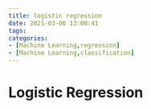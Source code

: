 ```yaml
---
title: logistic regression
date: 2021-03-06 13:08:41
tags:
categories:
- [Machine Learning,regression]
- [Machine Learning,classification]
---
```


#  Logistic  Regression



